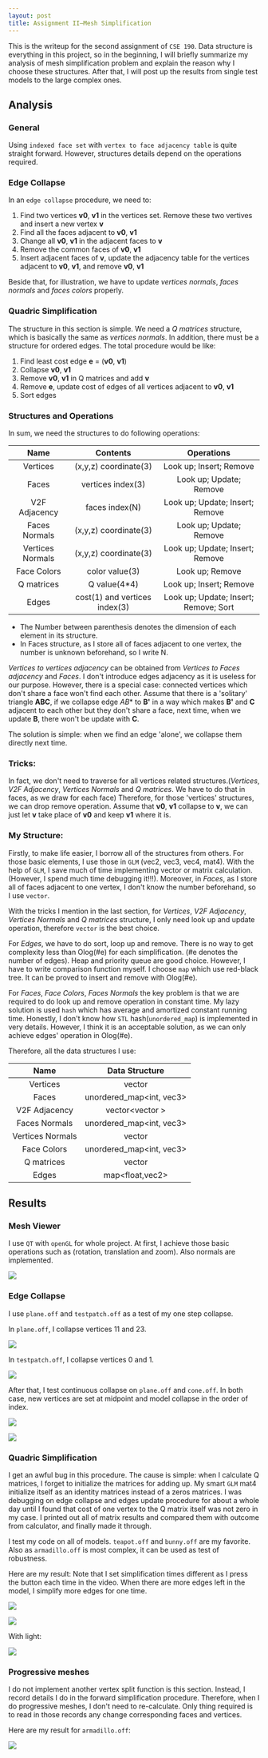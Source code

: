 ```yaml
---
layout: post
title: Assignment II—Mesh Simplification
---
```

This is the writeup for the second assignment of `CSE 190`. Data structure is everything in this project, so in the beginning, I will briefly summarize my analysis of mesh simplification problem and explain the reason why I choose these structures. After that, I will post up the results from single test models to the large complex ones. 

## Analysis

### General 

Using `indexed face set` with `vertex to face adjacency table` is quite straight forward. However, structures details depend on the operations required.

### Edge Collapse

In an `edge collapse` procedure, we need to:

1. Find two vertices **v0**, **v1** in the vertices set. Remove these two vertives and insert a new vertex **v**
2. Find all the faces adjacent to **v0**, **v1**
3. Change all **v0**, **v1** in the adjacent faces to **v**
4. Remove the common faces of **v0**, **v1**
5. Insert adjacent faces of **v**, update the adjacency table for the vertices adjacent to **v0**, **v1**, and remove **v0**, **v1**

Beside that, for illustration, we have to update *vertices normals*, *faces normals* and *faces colors* properly.

### Quadric Simplification

The structure in this section is simple. We need a *Q matrices* structure, which is basically the same as *vertices normals*. In addition, there must be a structure for ordered edges. The total procedure would be like:

1. Find least cost edge **e** = (**v0**, **v1**)
2. Collapse **v0**, **v1**
3. Remove **v0**, **v1** in Q matrices and add **v**
4. Remove **e**, update cost of edges of all vertices adjacent to **v0**, **v1**
5. Sort edges

### Structures and Operations

In sum, we need the structures to do following operations:

| Name             | Contents              | Operations                      |
| :---:            | :--:                  | :---:                           |
| Vertices         | (x,y,z) coordinate(3) | Look up; Insert; Remove         |
| Faces            | vertices index(3)     | Look up; Update; Remove         |
| V2F Adjacency    | faces index(N)        | Look up; Update; Insert; Remove |
| Faces Normals    | (x,y,z) coordinate(3) | Look up; Update; Remove         |
| Vertices Normals | (x,y,z) coordinate(3) | Look up; Update; Insert; Remove |
| Face Colors      | color value(3)        | Look up; Remove                 |
| Q matrices       | Q value(4*4)          | Look up; Insert; Remove         |
| Edges            | cost(1) and vertices index(3)              | Look up; Update; Insert; Remove; Sort                               |
    
- The Number between parenthesis denotes the dimension of each element in its structure. 
- In Faces structure, as I store all of faces adjacent to one vertex, the number is unknown beforehand, so I write N. 

*Vertices to vertices adjacency* can be obtained from *Vertices to Faces adjacency* and *Faces*. I don't introduce edges adjacency as it is useless for our purpose. However, there is a special case: connected vertices which don't share a face won't find each other. Assume that there is a 'solitary' triangle **ABC**, if we collapse edge *AB** to **B'** in a way which makes **B'** and **C** adjacent to each other but they don't share a face, next time, when we update **B**, there won't be update with **C**. 

The solution is simple: when we find an edge 'alone', we collapse them directly next time.

### Tricks:

In fact, we don't need to traverse for all vertices related structures.(*Vertices*, *V2F Adjacency*, *Vertices Normals* and *Q matrices*. We have to do that in faces, as we draw for each face)
Therefore, for those 'vertices' structures, we can drop remove operation. Assume that **v0**, **v1** collapse to **v**, we can just let **v** take place of **v0** and keep **v1** where it is. 

### My Structure:

Firstly, to make life easier, I borrow all of the structures from others. For those basic elements, I use those in `GLM` (vec2, vec3, vec4, mat4). With the help of `GLM`, I save much of time implementing vector or matrix calculation. (However, I spend much time debugging it!!!). Moreover, in *Faces*, as I store all of faces adjacent to one vertex, I don't know the number beforehand, so I use `vector`.

With the tricks I mention in the last section, for *Vertices*, *V2F Adjacency*, *Vertices Normals* and *Q matrices* structure, I only need look up and update operation, therefore `vector` is the best choice.

For *Edges*, we have to do sort, loop up and remove. There is no way to get complexity less than Olog(#e) for each simplification. (#e denotes the number of edges). Heap and priority queue are good choice. However, I have to write comparison function myself. I choose `map` which use red-black tree. It can be proved to insert and remove with Olog(#e). 

For *Faces*, *Face Colors*, *Faces Normals* the key problem is that we are required to do look up and remove operation in constant time. My lazy solution is used `hash` which has average and amortized constant running time. Honestly, I don't know how `STL` hash(`unordered_map`) is implemented in very details. However, I think it is an acceptable solution, as we can only achieve edges' operation in Olog(#e). 

Therefore, all the data structures I use:

| Name             | Data Structure           |
| :---:            | :--:                     |
| Vertices         | vector<vec3>             |
| Faces            | unordered_map<int, vec3> |
| V2F Adjacency    | vector<vector<int> >     |
| Faces Normals    | unordered_map<int, vec3> |
| Vertices Normals | vector<vec3>             |
| Face Colors      | unordered_map<int, vec3> |
| Q matrices       | vector<mat4>             |
| Edges            | map<float,vec2>          |


## Results

### Mesh Viewer

I use `QT` with `openGL` for whole project. At first, I achieve those basic operations such as (rotation, translation and zoom). Also normals are implemented. 

![](../img2/meshViewer.gif)

### Edge Collapse

I use `plane.off` and `testpatch.off` as a test of my one step collapse.

In `plane.off`, I collapse vertices 11 and 23.

![](../img2/test1.gif)

In `testpatch.off`, I collapse vertices 0 and 1.

![](../img2/test2.gif)

After that, I test continuous collapse on `plane.off` and `cone.off`.
In both case, new vertices are set at midpoint and model collapse in the order of index.

![](../img2/interesting1.gif)

![](../img2/interesting2.gif)

### Quadric Simplification

I get an awful bug in this procedure. The cause is simple: when I calculate Q matrices, I forget to initialize the matrices for adding up. My smart `GLM` mat4 initialize itself as an identity matrices instead of a zeros matrices. I was debugging on edge collapse and edges update procedure for about a whole day until I found that cost of one vertex to the Q matrix itself was not zero in my case. I printed out all of matrix results and compared them with outcome from calculator, and finally made it through.

I test my code on all of models. `teapot.off` and `bunny.off` are my favorite. Also as `armadillo.off` is most complex, it can be used as test of robustness.

Here are my result:
Note that I set simplification times different as I press the button each time in the video. When there are more edges left in the model, I simplify more edges for one time.  

![](../img2/teapot.gif)

![](../img2/bunny.gif)

With light:

![](../img2/teapotL.gif)

### Progressive meshes

I do not implement another vertex split function is this section. Instead, I record details I do in the forward simplification procedure. Therefore, when I do progressive meshes, I don't need to re-calculate. Only thing required is to read in those records any change corresponding faces and vertices.

Here are my result for `armadillo.off`:

![](../img2/beast.gif)














